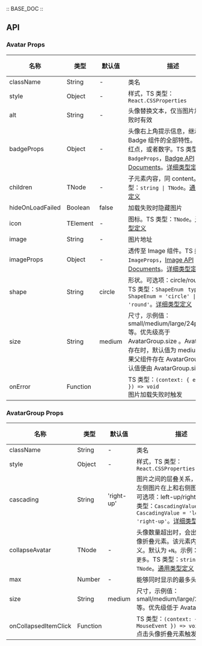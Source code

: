 :: BASE_DOC ::

## API

### Avatar Props

名称 | 类型 | 默认值 | 描述 | 必传
-- | -- | -- | -- | --
className | String | - | 类名 | N
style | Object | - | 样式，TS 类型：`React.CSSProperties` | N
alt | String | - | 头像替换文本，仅当图片加载失败时有效 | N
badgeProps | Object | - | 头像右上角提示信息，继承 Badge 组件的全部特性。如：小红点，或者数字。TS 类型：`BadgeProps`，[Badge API Documents](./badge?tab=api)。[详细类型定义](https://github.com/Tencent/tdesign-mobile-react/tree/develop/src/avatar/type.ts) | N
children | TNode | - | 子元素内容，同 content。TS 类型：`string \| TNode`。[通用类型定义](https://github.com/Tencent/tdesign-mobile-react/blob/develop/src/common.ts) | N
hideOnLoadFailed | Boolean | false | 加载失败时隐藏图片 | N
icon | TElement | - | 图标。TS 类型：`TNode`。[通用类型定义](https://github.com/Tencent/tdesign-mobile-react/blob/develop/src/common.ts) | N
image | String | - | 图片地址 | N
imageProps | Object | - | 透传至 Image 组件。TS 类型：`ImageProps`，[Image API Documents](./image?tab=api)。[详细类型定义](https://github.com/Tencent/tdesign-mobile-react/tree/develop/src/avatar/type.ts) | N
shape | String | circle | 形状。可选项：circle/round。TS 类型：`ShapeEnum ` `type ShapeEnum = 'circle' \| 'round'`。[详细类型定义](https://github.com/Tencent/tdesign-mobile-react/tree/develop/src/avatar/type.ts) | N
size | String | medium | 尺寸，示例值：small/medium/large/24px/38px 等。优先级高于 AvatarGroup.size 。Avatar 单独存在时，默认值为 medium。如果父组件存在 AvatarGroup，默认值便由 AvatarGroup.size 决定 | N
onError | Function |  | TS 类型：`(context: { e: Event }) => void`<br/>图片加载失败时触发 | N


### AvatarGroup Props

名称 | 类型 | 默认值 | 描述 | 必传
-- | -- | -- | -- | --
className | String | - | 类名 | N
style | Object | - | 样式，TS 类型：`React.CSSProperties` | N
cascading | String | 'right-up' | 图片之间的层叠关系，可选值：左侧图片在上和右侧图片在上。可选项：left-up/right-up。TS 类型：`CascadingValue` `type CascadingValue = 'left-up' \| 'right-up'`。[详细类型定义](https://github.com/Tencent/tdesign-mobile-react/tree/develop/src/avatar/type.ts) | N
collapseAvatar | TNode | - | 头像数量超出时，会出现一个头像折叠元素。该元素内容可自定义。默认为 `+N`。示例：`+5`，`...`, `更多`。TS 类型：`string \| TNode`。[通用类型定义](https://github.com/Tencent/tdesign-mobile-react/blob/develop/src/common.ts) | N
max | Number | - | 能够同时显示的最多头像数量 | N
size | String | medium | 尺寸，示例值：small/medium/large/24px/38px 等。优先级低于 Avatar.size | N
onCollapsedItemClick | Function |  | TS 类型：`(context: { e: MouseEvent }) => void`<br/>点击头像折叠元素触发 | N
